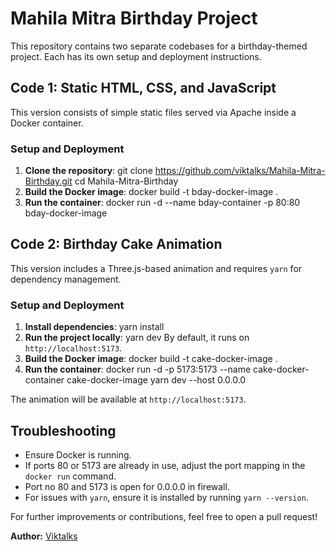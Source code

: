 # Mahila Mitra Birthday Project

This repository contains two separate codebases for a birthday-themed project. Each has its own setup and deployment instructions.

## Code 1: Static HTML, CSS, and JavaScript
This version consists of simple static files served via Apache inside a Docker container.

### Setup and Deployment
1. **Clone the repository**:
   git clone https://github.com/viktalks/Mahila-Mitra-Birthday.git
   cd Mahila-Mitra-Birthday
2. **Build the Docker image**:
   docker build -t bday-docker-image .
3. **Run the container**:
   docker run -d --name bday-container -p 80:80 bday-docker-image

## Code 2: Birthday Cake Animation
This version includes a Three.js-based animation and requires `yarn` for dependency management.

### Setup and Deployment
1. **Install dependencies**:
   yarn install
2. **Run the project locally**:
   yarn dev
   By default, it runs on `http://localhost:5173`.
3. **Build the Docker image**:
   docker build -t cake-docker-image .
4. **Run the container**:
   docker run -d -p 5173:5173 --name cake-docker-container cake-docker-image yarn dev --host 0.0.0.0

The animation will be available at `http://localhost:5173`.

## Troubleshooting
- Ensure Docker is running.
- If ports 80 or 5173 are already in use, adjust the port mapping in the `docker run` command.
- Port no 80 and 5173 is open for 0.0.0.0 in firewall.
- For issues with `yarn`, ensure it is installed by running `yarn --version`.

For further improvements or contributions, feel free to open a pull request!

**Author:** [Viktalks](https://github.com/viktalks)  

